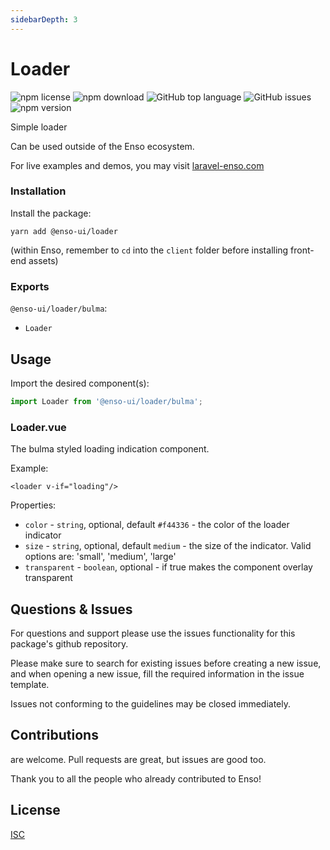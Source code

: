 ```yaml
---
sidebarDepth: 3
---
```


# Loader

![npm license](https://img.shields.io/npm/l/@enso-ui/loader.svg) 
![npm download](https://img.shields.io/npm/dm/@enso-ui/loader.svg) 
![GitHub top language](https://img.shields.io/github/languages/top/enso-ui/loader.svg) 
![GitHub issues](https://img.shields.io/github/issues/enso-ui/loader.svg) 
![npm version](https://img.shields.io/npm/v/@enso-ui/loader.svg) 

Simple loader

Can be used outside of the Enso ecosystem.

For live examples and demos, you may visit [laravel-enso.com](https://www.laravel-enso.com)

### Installation

Install the package:
```
yarn add @enso-ui/loader
```

(within Enso, remember to `cd` into the `client` folder before installing front-end assets)

### Exports

`@enso-ui/loader/bulma`:
- `Loader`

## Usage

Import the desired component(s):
```js
import Loader from '@enso-ui/loader/bulma';
```

### Loader.vue
The bulma styled loading indication component.

Example:
```vue
<loader v-if="loading"/>
```

Properties:
- `color` - `string`, optional, default `#f44336` - the color of the loader indicator
- `size` - `string`, optional, default `medium` - the size of the indicator. Valid options are: 'small', 'medium', 'large'
- `transparent` - `boolean`, optional - if true makes the component overlay transparent

## Questions & Issues

For questions and support please use the issues functionality
for this package's github repository.

Please make sure to search for existing issues before creating a new issue,
and when opening a new issue, fill the required information in the issue template.

Issues not conforming to the guidelines may be closed immediately.

## Contributions

are welcome. Pull requests are great, but issues are good too.

Thank you to all the people who already contributed to Enso!

## License

[ISC](https://opensource.org/licenses/ISC)

